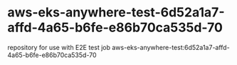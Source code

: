 # aws-eks-anywhere-test-6d52a1a7-affd-4a65-b6fe-e86b70ca535d-70
repository for use with E2E test job aws-eks-anywhere-test:6d52a1a7-affd-4a65-b6fe-e86b70ca535d-70
